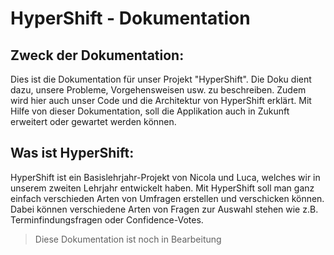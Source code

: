 # HyperShift - Dokumentation

## Zweck der Dokumentation:

Dies ist die Dokumentation für unser Projekt "HyperShift". Die Doku dient dazu, unsere Probleme, Vorgehensweisen usw. zu beschreiben. Zudem wird hier auch unser Code und die Architektur von HyperShift erklärt. Mit Hilfe von dieser Dokumentation, soll die Applikation auch in Zukunft erweitert oder gewartet werden können.

## Was ist HyperShift:

HyperShift ist ein Basislehrjahr-Projekt von Nicola und Luca, welches wir in unserem zweiten Lehrjahr entwickelt haben. Mit HyperShift soll man ganz einfach verschieden Arten von Umfragen erstellen und verschicken können. Dabei können verschiedene Arten von Fragen zur Auswahl stehen wie z.B. Terminfindungsfragen oder Confidence-Votes.

> Diese Dokumentation ist noch in Bearbeitung


<!--stackedit_data:
eyJoaXN0b3J5IjpbNzA3OTE5NTk0XX0=
-->